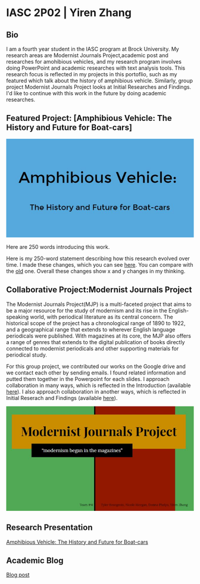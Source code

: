 # IASC 2P02 | Yiren Zhang

## Bio

I am a fourth year student in the IASC program at Brock University. My research areas are Modernist Journals Project,academic post and researches for amohibious vehicles, and my research program involves doing PowerPoint and academic researches with text analysis tools. This research focus is reflected in my projects in this portoflio, such as my featured which talk about the history of amphibious vehicle. Similarly, group project Modernist Journals Project looks at Initial Researches and Findings. I'd like to continue with this work in the future by doing academic researches.


## Featured Project: [Amphibious Vehicle: The History and Future for Boat-cars]

![](images/solopresentation.JPG)

Here are 250 words introducing this work.

Here is my 250-word statement describing how this research evolved over time. I made these changes, which you can see [here](https://slides.com/alani-jenchang/deck-1-2#/). You can compare with the [old](https://slides.com/alani-jenchang/deck-1#/) one. Overall these changes show x and y changes in my thinking.


## Collaborative Project:Modernist Journals Project

The Modernist Journals Project(MJP) is a multi-faceted project that aims to be a major resource for the study of modernism and its rise in the English-speaking world, with periodical literature as its central concern. The historical scope of the project has a chronological range of 1890 to 1922, and a geographical range that extends to wherever English language periodicals were published. With magazines at its core, the MJP also offers a range of genres that extends to the digital publication of books directly connected to modernist periodicals and other supporting materials for periodical study.

For this group project, we contributed our works on the Google drive and we contact each other by sending emails. I found related information and putted them together in the Powerpoint for each slides. I approach collaboration in many ways, which is reflected in the Introduction (available [here](https://docs.google.com/presentation/d/1K_w0ljlTMxzwfYLaGKy1qS0yovBPPB5DO-beAu8LsIs/edit#slide=id.g4eb4df3e41_0_119)). I also approach collaboration in another ways, which is reflected in Initial Reserach and Findings (available [here](https://docs.google.com/presentation/d/1K_w0ljlTMxzwfYLaGKy1qS0yovBPPB5DO-beAu8LsIs/edit#slide=id.g4ed3d71a8f_0_55)). 

![](images/grouppresentation.JPG)


## Research Presentation

[Amphibious Vehicle: The History and Future for Boat-cars](http://slides.com/alani-jenchang/deck-1-2?ref=share#/)

## Academic Blog

[Blog post](https://github.com/alanyasuto/IASC-2P02/blob/master/Blog%20Post.md)
